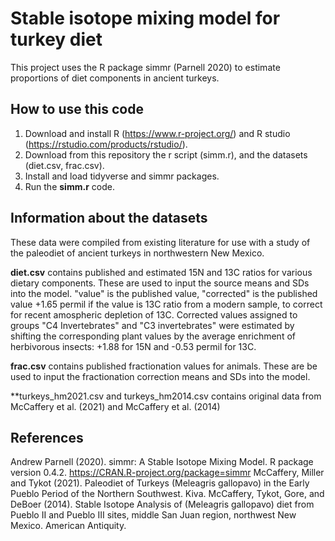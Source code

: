 # Stable isotope mixing model for turkey diet

This project uses the R package simmr (Parnell 2020) to estimate proportions of diet components in ancient turkeys.

## How to use this code

1. Download and install R (https://www.r-project.org/) and R studio (https://rstudio.com/products/rstudio/).
2. Download from this repository the r script (simm.r), and the datasets (diet.csv, frac.csv).
3. Install and load tidyverse and simmr packages.
4. Run the **simm.r** code.

## Information about the datasets

These data were compiled from existing literature for use with a study of the paleodiet of ancient turkeys in northwestern New Mexico. 

**diet.csv** contains published and estimated 15N and 13C ratios for various dietary components. These are used to input the source means and SDs into the model. "value" is the published value, "corrected" is the published value +1.65 permil if the value is 13C ratio from a modern sample, to correct for recent amospheric depletion of 13C.
Corrected values assigned to groups "C4 Invertebrates" and "C3 invertebrates" were estimated by shifting the corresponding plant values by the average enrichment of herbivorous insects: +1.88 for 15N and -0.53 permil for 13C. 

**frac.csv** contains published fractionation values for animals. These are be used to input the fractionation correction means and SDs into the model.

**turkeys_hm2021.csv and turkeys_hm2014.csv contains original data from McCaffery et al. (2021) and McCaffery et al. (2014)


## References

Andrew Parnell (2020). simmr: A Stable Isotope Mixing Model. R package version 0.4.2. https://CRAN.R-project.org/package=simmr
McCaffery, Miller and Tykot (2021). Paleodiet of Turkeys (Meleagris gallopavo) in the Early Pueblo Period of the Northern Southwest. Kiva.
McCaffery, Tykot, Gore, and DeBoer (2014). Stable Isotope Analysis of (Meleagris gallopavo) diet from Pueblo II and Pueblo III sites, middle San Juan region, northwest New Mexico. American Antiquity.
